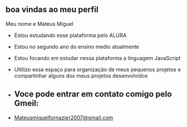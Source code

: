 ## boa vindas ao meu perfil

Meu nome e Mateus Miguel 

- Estou estudando esse plataforma pelo ALURA

- Estou no segundo ano do ensino medio atualmente

- Estou focando em estudar nessa plataforma a linguagem  JavaScript

- Ultilizo essa espaço para organização de meus pequenos projetos e compartinhar alguns dos meus projetos desenvolvidos


- ## Voce pode entrar em contato comigo pelo Gmeil:

- Mateusmiguelfornazier2007@gmail.com
